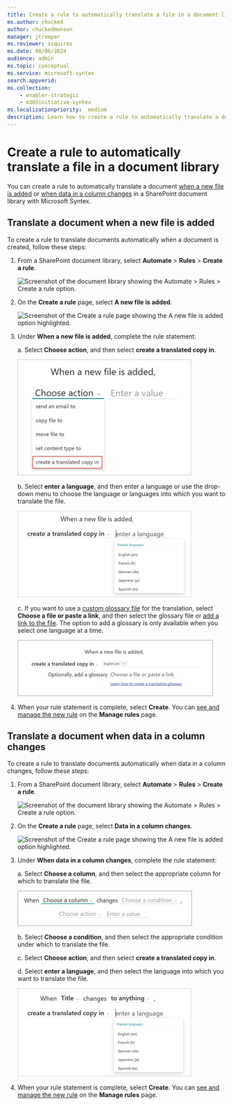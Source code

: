 ```yaml
---
title: Create a rule to automatically translate a file in a document library
ms.author: chucked
author: chuckedmonson
manager: jtremper
ms.reviewer: ssquires
ms.date: 08/06/2024
audience: admin
ms.topic: conceptual
ms.service: microsoft-syntex
search.appverid: 
ms.collection: 
    - enabler-strategic
    - m365initiative-syntex
ms.localizationpriority:  medium
description: Learn how to create a rule to automatically translate a document when a new file is added or when data in a column changes in a SharePoint document library with Microsoft Syntex.
---
```


# Create a rule to automatically translate a file in a document library

You can create a rule to automatically translate a document [when a new file is added](#translate-a-document-when-a-new-file-is-added) or [when data in a column changes](#translate-a-document-when-data-in-a-column-changes) in a SharePoint document library with Microsoft Syntex.

## Translate a document when a new file is added

To create a rule to translate documents automatically when a document is created, follow these steps:

1. From a SharePoint document library, select **Automate** > **Rules** > **Create a rule**.

   ![Screenshot of the document library showing the Automate > Rules > Create a rule option.](../media/content-understanding/content-processing-create-rule.png)

2. On the **Create a rule** page, select **A new file is added**.

   ![Screenshot of the Create a rule page showing the A new file is added option highlighted.](../media/content-understanding/content-processing-create-a-rule-page.png)

3. Under **When a new file is added**, complete the rule statement:

    a. Select **Choose action**, and then select **create a translated copy in**.

      ![Screenshot of the rule statement page showing the translation option highlighted.](../media/content-understanding/translation-rule-create-copy.png)

    b. Select **enter a language**, and then enter a language or use the drop-down menu to choose the language or languages into which you want to translate the file.

      ![Screenshot of the rule statement page showing the enter language option.](../media/content-understanding/translation-rule-enter-language.png)

    c. If you want to use a [custom glossary file](translation-glossary.md) for the translation, select **Choose a file or paste a link**, and then select the glossary file or [add a link to the file](translation-glossary.md#link-to-a-glossary-file). The option to add a glossary is only available when you select one language at a time.

      ![Screenshot of the rule statement page showing the glossary option.](../media/content-understanding/translation-rule-enter-language-glossary.png)

4. When your rule statement is complete, select **Create**. You can [see and manage the new rule](content-processing-overview.md#manage-a-rule) on the **Manage rules** page.

## Translate a document when data in a column changes

To create a rule to translate documents automatically when data in a column changes, follow these steps:

1. From a SharePoint document library, select **Automate** > **Rules** > **Create a rule**.

   ![Screenshot of the document library showing the Automate > Rules > Create a rule option.](../media/content-understanding/content-processing-create-rule.png)

2. On the **Create a rule** page, select **Data in a column changes**.

   ![Screenshot of the Create a rule page showing the A new file is added option highlighted.](../media/content-understanding/content-processing-create-a-rule-page.png)

3. Under **When data in a column changes**, complete the rule statement:

    a. Select **Choose a column**, and then select the appropriate column for which to translate the file.

     ![Screenshot of the Create a rule page showing the beginning rule statement.](../media/content-understanding/translation-beginning-rule.png)

    b. Select **Choose a condition**, and then select the appropriate condition under which to translate the file.

    c. Select **Choose action**, and then select **create a translated copy in**.

    d. Select **enter a language**, and then select the language into which you want to translate the file.

     ![Screenshot of the Create a rule page showing the enter a language option.](../media/content-understanding/translation-column-enter-language.png)

4. When your rule statement is complete, select **Create**. You can [see and manage the new rule](content-processing-overview.md#manage-a-rule) on the **Manage rules** page.

